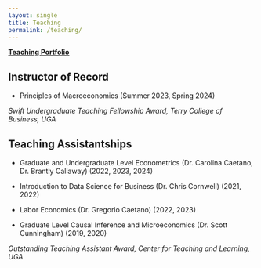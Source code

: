 ```yaml
---
layout: single
title: Teaching
permalink: /teaching/
---
```


**<a href = "../files/teachingport_hugo.pdf" target="_blank">Teaching Portfolio</a>**

## Instructor of Record

* Principles of Macroeconomics (Summer 2023, Spring 2024)

_Swift Undergraduate Teaching Fellowship Award, Terry College of Business, UGA_

## Teaching Assistantships

* Graduate and Undergraduate Level Econometrics (Dr. Carolina Caetano, Dr. Brantly Callaway) (2022, 2023, 2024)

* Introduction to Data Science for Business (Dr. Chris Cornwell) (2021, 2022)
  
* Labor Economics (Dr. Gregorio Caetano) (2022, 2023)

* Graduate Level Causal Inference and Microeconomics (Dr. Scott Cunningham) (2019, 2020)

_Outstanding Teaching Assistant Award, Center for Teaching and Learning, UGA_
